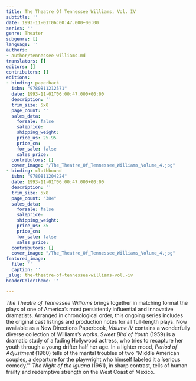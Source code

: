 ```yaml
---
title: The Theatre Of Tennessee Williams, Vol. IV
subtitle: ''
date: 1993-11-01T06:00:47.000+00:00
series: ''
genre: Theater
subgenre: []
language: ''
authors:
- author/tennessee-williams.md
translators: []
editors: []
contributors: []
editions:
- binding: paperback
  isbn: "9780811212571"
  date: 1993-11-01T06:00:47.000+00:00
  description: ''
  trim_size: 5x8
  page_count: ''
  sales_data:
    forsale: false
    saleprice: 
    shipping_weight: 
    price_us: 25.95
    price_cn: 
    for_sale: false
    sales_price: 
  contributors: []
  cover_image: "/The_Theatre_Of_Tennessee_Williams_Volume_4.jpg"
- binding: clothbound
  isbn: "9780811204224"
  date: 1993-11-01T06:00:47.000+00:00
  description: ''
  trim_size: 5x8
  page_count: "384"
  sales_data:
    forsale: false
    saleprice: 
    shipping_weight: 
    price_us: 35
    price_cn: 
    for_sale: false
    sales_price: 
  contributors: []
  cover_image: "/The_Theatre_Of_Tennessee_Williams_Volume_4.jpg"
featured_image:
  file: ''
  caption: ''
_slug: the-theatre-of-tennessee-williams-vol.-iv
headerColorTheme: ''

---
```

_The Theatre of Tennessee Williams_ brings together in matching format the plays of one of America’s most persistently influential and innovative dramatists. Arranged in chronological order, this ongoing series includes the original cast listings and production notes for all full-length plays. Now available as a New Directions Paperbook, _Volume IV_ contains a wonderfully diverse collection of Williams’s works. _Sweet Bird of Youth_ (1959) is a dramatic study of a fading Hollywood actress, who tries to recapture her youth through a young drifter half her age. In a lighter mood, _Period of Adjustment_ (1960) tells of the marital troubles of two "Middle American couples, a departure for the playwright who himself labeled it a ’serious comedy.’" _The Night of the Iguana_ (1961), in sharp contrast, tells of human frailty and redemptive strength on the West Coast of Mexico.
